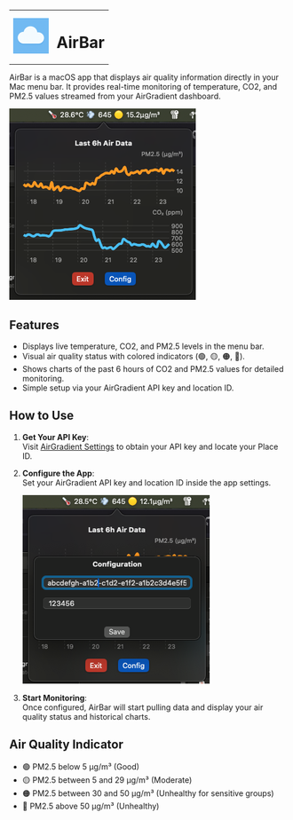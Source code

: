<table>
  <tr>
    <td><img src="https://github.com/mmazzanti/AirBar/blob/2484037408380c42d051749009feea530ea3c478/Images/AirBar.png" alt="AirBar Logo" width="64" height="64"></td>
    <td><h1>AirBar</h1></td>
  </tr>
</table>


AirBar is a macOS app that displays air quality information directly in your Mac menu bar. It provides real-time monitoring of temperature, CO2, and PM2.5 values streamed from your AirGradient dashboard.

![AirGradient Dashboard](https://github.com/mmazzanti/AirBar/blob/2484037408380c42d051749009feea530ea3c478/Images/airgradient-dashboard.png)

## Features

- Displays live temperature, CO2, and PM2.5 levels in the menu bar.
- Visual air quality status with colored indicators (🟢, 🟡, 🟠, 🔴).
- Shows charts of the past 6 hours of CO2 and PM2.5 values for detailed monitoring.
- Simple setup via your AirGradient API key and location ID.

## How to Use

1. **Get Your API Key**:  
   Visit [AirGradient Settings](https://app.airgradient.com/settings/place?tab=4) to obtain your API key and locate your Place ID.

2. **Configure the App**:  
   Set your AirGradient API key and location ID inside the app settings.

   ![Configuration Screen](https://github.com/mmazzanti/AirBar/blob/2484037408380c42d051749009feea530ea3c478/Images/configure.png)

3. **Start Monitoring**:  
   Once configured, AirBar will start pulling data and display your air quality status and historical charts.

## Air Quality Indicator

- 🟢 PM2.5 below 5 µg/m³ (Good)
- 🟡 PM2.5 between 5 and 29 µg/m³ (Moderate)
- 🟠 PM2.5 between 30 and 50 µg/m³ (Unhealthy for sensitive groups)
- 🔴 PM2.5 above 50 µg/m³ (Unhealthy)

